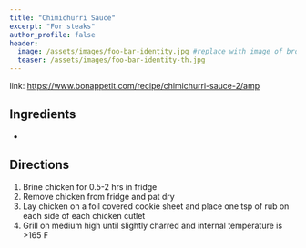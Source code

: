 ```yaml
---
title: "Chimichurri Sauce"
excerpt: "For steaks"
author_profile: false
header:
  image: /assets/images/foo-bar-identity.jpg #replace with image of brownies
  teaser: /assets/images/foo-bar-identity-th.jpg
---
```


link: https://www.bonappetit.com/recipe/chimichurri-sauce-2/amp

## Ingredients

*

## Directions

1. Brine chicken for 0.5-2 hrs in fridge
2. Remove chicken from fridge and pat dry
3. Lay chicken on a foil covered cookie sheet and place one tsp of rub on each side of each chicken cutlet
4. Grill on medium high until slightly charred and internal temperature is >165 F

